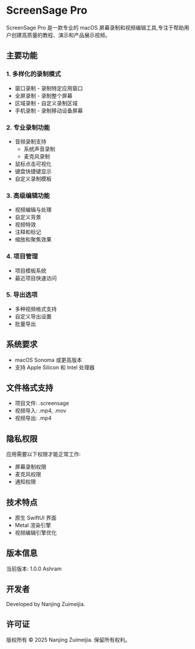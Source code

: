 # ScreenSage Pro

ScreenSage Pro 是一款专业的 macOS 屏幕录制和视频编辑工具,专注于帮助用户创建高质量的教程、演示和产品展示视频。

## 主要功能

### 1. 多样化的录制模式
- 窗口录制 - 录制特定应用窗口
- 全屏录制 - 录制整个屏幕
- 区域录制 - 自定义录制区域
- 手机录制 - 录制移动设备屏幕

### 2. 专业录制功能
- 音频录制支持
  - 系统声音录制
  - 麦克风录制
- 鼠标点击可视化
- 键盘快捷键显示
- 自定义录制模板

### 3. 高级编辑功能
- 视频编辑与处理
- 自定义背景
- 视频特效
- 注释和标记
- 缩放和聚焦效果

### 4. 项目管理
- 项目模板系统
- 最近项目快速访问

### 5. 导出选项
- 多种视频格式支持
- 自定义导出设置
- 批量导出

## 系统要求
- macOS Sonoma 或更高版本
- 支持 Apple Silicon 和 Intel 处理器

## 文件格式支持
- 项目文件: .screensage
- 视频导入: .mp4, .mov
- 视频导出: .mp4

## 隐私权限
应用需要以下权限才能正常工作:
- 屏幕录制权限
- 麦克风权限
- 通知权限

## 技术特点
- 原生 SwiftUI 界面
- Metal 渲染引擎
- 视频编辑引擎优化

## 版本信息
当前版本: 1.0.0 Ashram

## 开发者
Developed by Nanjing Zuimeijia.

## 许可证
版权所有 © 2025 Nanjing Zuimeijia. 保留所有权利。
